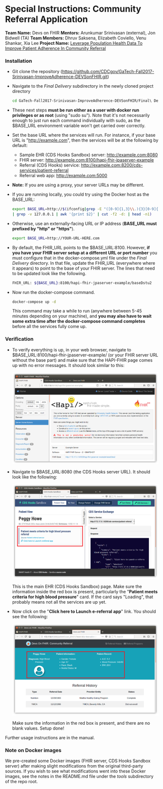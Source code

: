 # Special Instructions: Community Referral Application #

**Team Name:** Devs on FHIR
**Mentors:** Arunkumar Srinivasan (external), Jon Bidwell (TA)
**Team Members:** Dhruv Saksena, Elizabeth Coviello, Venu Shankar, Xia Lee
**Project Name:** [Leverage Population Health Data To Improve Patient Adherence In Community Referral](http://cs6440.gatech.edu/wp-content/uploads/sites/634/2017/09/10.-CatalogPageCDCSrinivasan-Loonsk.pdf)

### Installation


* Git clone the repository (https://github.com/CDCgov/GaTech-Fall2017-Srinivasan-ImproveAdherence-DEVSonFHIR.git)

* Navigate to the *Final Delivery* subdirectory in the newly cloned project directory

	```bash
	cd GaTech-Fall2017-Srinivasan-ImproveAdherence-DEVSonFHIR/Final\ Delivery/
	```

* These next steps **must be run either as a user with docker run privileges or as root** (using "sudo su"). Note that it's not necessarily enough to just run each command individually with sudo, as the $BASE_URL environment variable won't get carried over correctly. 
* Set the base URL where the services will run.  For instance, if your base URL is "http://example.com", then the services will be at the following by default:
	* Sample EHR (CDS Hooks Sandbox) server: http://example.com:8080
	* FHIR server: http://example.com:8100/hapi-fhir-jpaserver-example
	* Referral (CDS Hooks) service: http://example.com:8200/cds-services/patient-referral
	* Referral web app: http://example.com:5000

* **Note:** If you are using a proxy, your server URLs may be different.
	
* If you are running locally, you could try using the Docker host as the BASE_URL:
	
	```bash
	export BASE_URL=http://$(ifconfig|grep -E "([0-9]{1,3}\\.){3}[0-9]{1,3}" \
	| grep -v 127.0.0.1 | awk '{print $2}' | cut -f2 -d: | head -n1)
	```

* Otherwise, use an externally-facing URL or IP address (**BASE_URL must prefixed by "http" or "https"**).
	
	```bash
	export BASE_URL=http://YOUR-URL-HERE.com
	```

* By default, the FHIR_URL points to the $BASE_URL:8100. However, **if you have your FHIR server setup at a different URL or port number** you must configure that in the docker-compose.yml file under the *Final Delivery* directory. In that file, update the FHIR_URL (everywhere where it appears) to point to the base of your FHIR server. The lines that need to be updated look like the following.
	
	```bash
	FHIR_URL: ${BASE_URL}:8100/hapi-fhir-jpaserver-example/baseDstu2
	```

* Now run the docker-compose command.

	```bash
	docker-compose up -d
	```

	This command may take a while to run (anywhere between 5-45 minutes depending on your machine), and **you may also have to wait some extra time after the docker-compose command completes** before all the services fully come up.


### Verification 

* To verify everything is up, in your web browser, navigate to $BASE_URL:8100/hapi-fhir-jpaserver-example/ (or your FHIR server URL without the base part) and make sure that the HAPI-FHIR page comes up with no error messages. It should look similar to this:

	![](media/image14.png)

*  Navigate to $BASE_URL:8080 (the CDS Hooks server URL). It should look like the following:

	![](media/image15.png)

	This is the main EHR (CDS Hooks Sandbox) page. Make sure the information inside the red box is present, particularly the "**Patient meets criteria for high blood pressure**" card. If the card says "Loading", that probably means not all the services are up yet.

* Now click on the "**Click here to Launch e-referral app**" link. You should see the following:

	![](media/image16.png)

	Make sure the information in the red box is present, and there are no blank values. Setup done!

Further usage instructions are in the manual.


### Note on Docker images

We pre-created some Docker images (FHIR server, CDS Hooks Sandbox server) after making slight modifications from the original third-party sources. If you wish to see what modifications went into these Docker images, see the notes in the README.md file under the *tools* subdirectory of the repo root.
